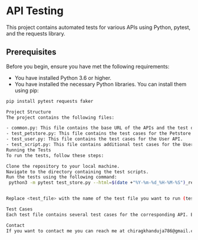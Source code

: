 # API Testing

This project contains automated tests for various APIs using Python, pytest, and the requests library.

## Prerequisites

Before you begin, ensure you have met the following requirements:

- You have installed Python 3.6 or higher.
- You have installed the necessary Python libraries. You can install them using pip:

```bash
pip install pytest requests faker

Project Structure
The project contains the following files:

- common.py: This file contains the base URL of the APIs and the test data for a pet and a user.
- test_petstore.py: This file contains the test cases for the Petstore API.
- test_user.py: This file contains the test cases for the User API.
- test_script.py: This file contains additional test cases for the User API.
Running the Tests
To run the tests, follow these steps:

Clone the repository to your local machine.
Navigate to the directory containing the test scripts.
Run the tests using the following command:
 python3 -m pytest test_store.py --html=$(date +"%Y-%m-%d_%H-%M-%S")_report.html


Replace <test_file> with the name of the test file you want to run (test_petstore, test_user, or test_script). This will run all the tests in the specified file and generate an HTML report with the results. The report will be named report_<timestamp>.html, where <timestamp> is the current date and time.

Test Cases
Each test file contains several test cases for the corresponding API. Each test case logs its actions and assertions, so you can follow along in the console output or the HTML report.

Contact
If you want to contact me you can reach me at chiragkhanduja786@gmail.com.




